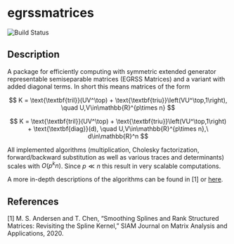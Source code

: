 # egrssmatrices

![Build Status](https://github.com/mipals/egrssmatrices/actions/workflows/python-app.yml/badge.svg?branch=main)

## Description
A package for efficiently computing with symmetric extended generator representable semiseparable matrices (EGRSS Matrices) and a variant with added diagonal terms. In short this means matrices of the form

$$
K = \text{\textbf{tril}}(UV^\top) + \text{\textbf{triu}}\left(VU^\top,1\right), \quad U,V\in\mathbb{R}^{p\times n}
$$

$$
K = \text{\textbf{tril}}(UV^\top) + \text{\textbf{triu}}\left(VU^\top,1\right) + \text{\textbf{diag}}(d), \quad U,V\in\mathbb{R}^{p\times n},\ d\in\mathbb{R}^n
$$

All implemented algorithms (multiplication, Cholesky factorization, forward/backward substitution as well as various traces and determinants) scales with $O(p^kn)$. Since $p \ll n$ this result in very scalable computations.

A more in-depth descriptions of the algorithms can be found in [1] or [here](https://github.com/mipals/SmoothingSplines.jl/blob/master/mt_mikkel_paltorp.pdf).

## References
[1] M. S. Andersen and T. Chen, “Smoothing Splines and Rank Structured Matrices: Revisiting the Spline Kernel,” SIAM Journal on Matrix Analysis and Applications, 2020.

